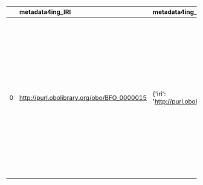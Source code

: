|    | metadata4ing_IRI                           | metadata4ing_DESC                                     | RXNO_IRI                                   | RXNO_DESC                                             | RXNO_DEF                                                                                                                                                                                                                                                                   |
|---:|:-------------------------------------------|:------------------------------------------------------|:-------------------------------------------|:------------------------------------------------------|:---------------------------------------------------------------------------------------------------------------------------------------------------------------------------------------------------------------------------------------------------------------------------|
|  0 | http://purl.obolibrary.org/obo/BFO_0000015 | {'iri': 'http://purl.obolibrary.org/obo/BFO_0000015'} | http://purl.obolibrary.org/obo/BFO_0000015 | {'iri': 'http://purl.obolibrary.org/obo/BFO_0000015'} | ['p is a process if p is an occurrent that has temporal proper parts and for some time t, p specifically depends on some material entity at t. [BFO]', locstr("Process, i.e., a physical entity with a temporal evolution that 'has a meaning for the ontologist'", 'en')] |